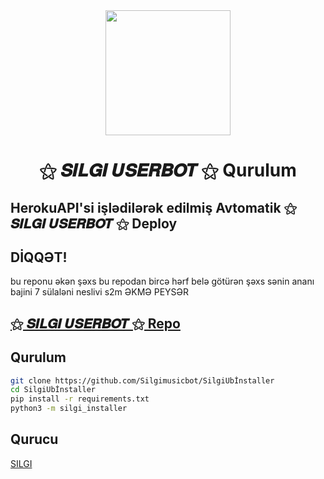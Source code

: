 <div align="center">
  <img src="https://telegra.ph/file/6a08aa72f3afc41084c06.jpg" width="200" height="200">
  <h1>⚝ 𝑺𝑰𝑳𝑮𝑰 𝑼𝑺𝑬𝑹𝑩𝑶𝑻 ⚝ Qurulum</h1>
</div>

## HerokuAPI'si işlədilərək edilmiş Avtomatik ⚝ 𝑺𝑰𝑳𝑮𝑰 𝑼𝑺𝑬𝑹𝑩𝑶𝑻 ⚝ Deploy
## DİQQƏT!
bu reponu əkən şəxs bu repodan bircə hərf belə götürən şəxs sənin ananı bajini 7 sülaləni neslivi s2m ƏKMƏ PEYSƏR
## [⚝ 𝑺𝑰𝑳𝑮𝑰 𝑼𝑺𝑬𝑹𝑩𝑶𝑻 ⚝ Repo](https://github.com/Silgimusicbot/SilgiUserbot)

## Qurulum
```sh
git clone https://github.com/Silgimusicbot/SilgiUbİnstaller
cd SilgiUbİnstaller
pip install -r requirements.txt
python3 -m silgi_installer
```

## Qurucu

[SILGI](https://t.me/atondusalamde)
